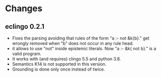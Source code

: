 # Changes

## eclingo 0.2.1
  * Fixes the parsing avoiding that rules of the form "a :- not &k{b}." get wrongly removed when "b" does not occur in any rule head.
  * it allows to use "not" inside epistemic literals. Now "a :- &k{ not b}." is a valid program.
  * It works with (and requires) clingo 5.5 and python 3.8.
  * Semantics K14 is not supported in this version.
  * Grounding is done only once instead of twice.
